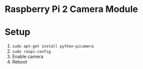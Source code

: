 Raspberry Pi 2 Camera Module
============================


# Setup

1. `sudo apt-get install python-picamera`
1. `sudo raspi-config`
1. Enable camera
1. Reboot

